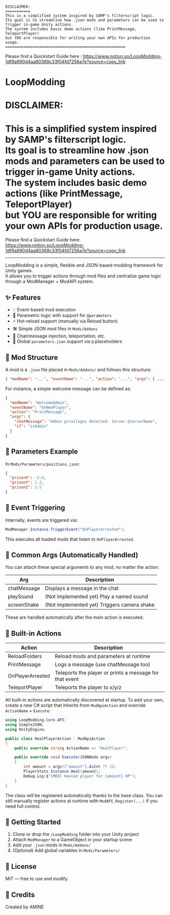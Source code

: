 ```
DISCLAIMER:
===========
This is a simplified system inspired by SAMP's filterscript logic.
Its goal is to streamline how .json mods and parameters can be used to trigger in-game Unity actions.
The system includes basic demo actions (like PrintMessage, TeleportPlayer)
but YOU are responsible for writing your own APIs for production usage.
=====================================================
```
Please find a Quickstart Guide here : https://www.notion.so/LoopModding-1df9a990d4aa80369c33f04fd7256a7e?source=copy_link


# LoopModding

DISCLAIMER:
===========
This is a simplified system inspired by SAMP's filterscript logic.  
Its goal is to streamline how .json mods and parameters can be used to trigger in-game Unity actions.  
The system includes basic demo actions (like PrintMessage, TeleportPlayer)  
but **YOU** are responsible for writing your own APIs for production usage.  
=====================================================

Please find a Quickstart Guide here:  
https://www.notion.so/LoopModding-1df9a990d4aa80369c33f04fd7256a7e?source=copy_link

---

LoopModding is a simple, flexible and JSON-based modding framework for Unity games.  
It allows you to trigger actions through mod files and centralize game logic through a ModManager + ModAPI system.

✨ Features
-----------
- 💡 Event-based mod execution  
- 🧠 Parametric logic with support for `@parameters`
- ⚡ Hot-reload support (manually via Reload button)  
- 🛠️ Simple JSON mod files in `Mods/Addons`  
- 💬 Chat/message injection, teleportation, etc.  
- 📁 Global `parameters.json` support via `@` placeholders

🧩 Mod Structure
----------------
A mod is a `.json` file placed in `Mods/Addons/` and follows this structure:

```json
{ "modName": "...", "eventName": "...", "action": "...", "args": { ... } }
```

For instance, a simple welcome message can be defined as:

```json
{
  "modName": "WelcomeAdmin",
  "eventName": "OnNewPlayer",
  "action": "PrintMessage",
  "args": {
    "chatMessage": "Admin privileges detected. Server @serverName",
    "if": "isAdmin"
  }
}
```

📂 Parameters Example
---------------------
In `Mods/Parameters/positions.json`:

```json
{
  "prisonX": -5.0,
  "prisonY": 1.2,
  "prisonZ": 3.5
}
```

🔄 Event Triggering
-------------------
Internally, events are triggered via:

```csharp
ModManager.Instance.TriggerEvent("OnPlayerArrested");
```

This executes all loaded mods that listen to `OnPlayerArrested`.

🧠 Common Args (Automatically Handled)
--------------------------------------
You can attach these special arguments to any mod, no matter the action:

| Arg            | Description                         |
|----------------|-------------------------------------|
| chatMessage    | Displays a message in the chat      |
| playSound      | (Not implemented yet) Play a named sound    |
| screenShake    | (Not implemented yet) Triggers camera shake |

These are handled automatically after the main action is executed.

🧰 Built-in Actions
-------------------
| Action            | Description                                             |
|-------------------|---------------------------------------------------------|
| ReloadFolders     | Reload mods and parameters at runtime                   |
| PrintMessage      | Logs a message (use chatMessage too)                    |
| OnPlayerArrested  | Teleports the player or prints a message for that event |
| TeleportPlayer    | Teleports the player to x/y/z                           |

All built-in actions are automatically discovered at startup. To add your own, create a new C# script that inherits from `ModApiAction` and override `ActionName` + `Execute`:

```csharp
using LoopModding.Core.API;
using SimpleJSON;
using UnityEngine;

public class HealPlayerAction : ModApiAction
{
    public override string ActionName => "HealPlayer";

    public override void Execute(JSONNode args)
    {
        int amount = args?["amount"].AsInt ?? 25;
        PlayerStats.Instance.Heal(amount);
        Debug.Log($"[MOD] Healed player for {amount} HP");
    }
}
```

The class will be registered automatically thanks to the base class. You can still manually register actions at runtime with `ModAPI.Register(...)` if you need full control.

🚀 Getting Started
------------------
1. Clone or drop the `/LoopModding` folder into your Unity project
2. Attach `ModManager` to a GameObject in your startup scene
3. Add your `.json` mods in `Mods/Addons/`
4. (Optional) Add global variables in `Mods/Parameters/`

📜 License
----------
MIT — free to use and modify.

💬 Credits
----------
Created by AMINE

